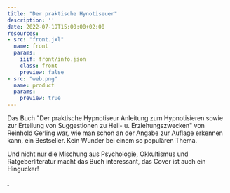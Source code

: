 ```yaml
---
title: "Der praktische Hynotiseuer"
description: ''
date: 2022-07-19T15:00:00+02:00
resources:
- src: "front.jxl"
  name: front
  params:
    iiif: front/info.json
    class: front
    preview: false
- src: "web.png"
  name: product
  params:
    preview: true
---
```

Das Buch "Der praktische Hypnotiseur Anleitung zum Hypnotisieren sowie zur Erteilung von Suggestionen zu Heil- u. Erziehungszwecken" von Reinhold Gerling war, wie man schon an der Angabe zur Auflage erkennen kann, ein Bestseller. Kein Wunder bei einem so populären Thema.

Und nicht nur die Mischung aus Psychologie, Okkultismus und Ratgeberliteratur macht das Buch interessant, das Cover ist auch ein Hingucker!

<a class="worldcat" href="https://worldcat.org/de/title/695335268">&nbsp;</a>
